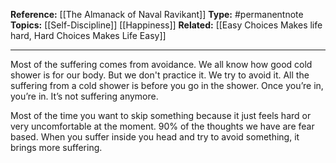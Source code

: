 
**Reference:** [[The Almanack of Naval Ravikant]]
**Type:** #permanentnote 
**Topics:** [[Self-Discipline]] [[Happiness]] 
**Related:** [[Easy Choices Makes life hard, Hard Choices Makes Life Easy]]

----

Most of the suffering comes from avoidance. We all know how good cold shower is for our body. But we don't practice it. We try to avoid it. All the suffering from a cold shower is before you go in the shower. Once you’re in, you’re in. It’s not suffering anymore.

Most of the time you want to skip something because it just feels hard or very uncomfortable at the moment. 90% of the thoughts we have are fear based. When you suffer inside you head and try to avoid something, it brings more suffering. 
